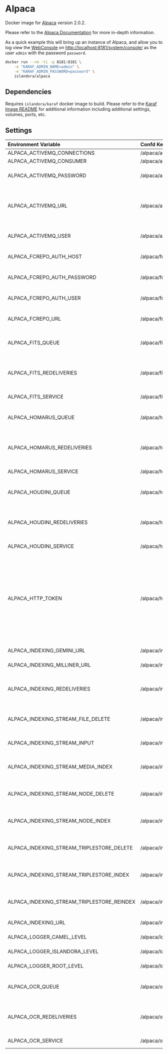 # Alpaca

Docker image for [Alpaca] version 2.0.2.

Please refer to the [Alpaca Documentation] for more in-depth information.

As a quick example this will bring up an instance of Alpaca, and allow you to
log view the [WebConsole] on <http://localhost:8181/system/console/> as the user `admin` with
the password `password`.

```bash
docker run --rm -ti -p 8181:8181 \
    -e "KARAF_ADMIN_NAME=admin" \
    -e "KARAF_ADMIN_PASSWORD=password" \
    islandora/alpaca
```

## Dependencies

Requires `islandora/karaf` docker image to build. Please refer to the
[Karaf Image README](../karaf/README.md) for additional information including
additional settings, volumes, ports, etc.

## Settings

| Environment Variable                       | Confd Key                                  | Default                                              | Description                                                                                                                                                 |
| :----------------------------------------- | :----------------------------------------- | :--------------------------------------------------- | :---------------------------------------------------------------------------------------------------------------------------------------------------------- |
| ALPACA_ACTIVEMQ_CONNECTIONS                | /alpaca/activemq/connections               | 10                                                   |
| ALPACA_ACTIVEMQ_CONSUMER                   | /alpaca/activemq/consumer                  | 1                                                    |
| ALPACA_ACTIVEMQ_PASSWORD                   | /alpaca/activemq/password                  | password                                             | Password to authenticate with                                                                                                                               |
| ALPACA_ACTIVEMQ_URL                        | /alpaca/activemq/url                       | tcp://broker:61616                                   | The url for connecting to the ActiveMQ broker, shared by all components                                                                                     |
| ALPACA_ACTIVEMQ_USER                       | /alpaca/activemq/user                      | admin                                                | User to authenticate as                                                                                                                                     |
| ALPACA_FCREPO_AUTH_HOST                    | /alpaca/fcrepo/auth/host                   |                                                      | User to authenticate as                                                                                                                                     |
| ALPACA_FCREPO_AUTH_PASSWORD                | /alpaca/fcrepo/auth/password               |                                                      | Password to authenticate with                                                                                                                               |
| ALPACA_FCREPO_AUTH_USER                    | /alpaca/fcrepo/auth/user                   |                                                      | URL to authenticate against                                                                                                                                 |
| ALPACA_FCREPO_URL                          | /alpaca/fcrepo/url                         | http://fcrepo/fcrepo/rest                            | The url of fcrepo rest API                                                                                                                                  |
| ALPACA_FITS_QUEUE                          | /alpaca/fits/queue                         | broker:queue:islandora-connector-fits                | ActiveMQ Queue to consume from                                                                                                                              |
| ALPACA_FITS_REDELIVERIES                   | /alpaca/fits/redeliveries                  | 10                                                   | Number of attempts to redeliver if an exception occurs                                                                                                      |
| ALPACA_FITS_SERVICE                        | /alpaca/fits/service                       | http://crayfits:8000                                 | Url of micro-service                                                                                                                                        |
| ALPACA_HOMARUS_QUEUE                       | /alpaca/homarus/queue                      | broker:queue:islandora-connector-homarus             | ActiveMQ Queue to consume from                                                                                                                              |
| ALPACA_HOMARUS_REDELIVERIES                | /alpaca/homarus/redeliveries               | 10                                                   | Number of attempts to redeliver if an exception occurs                                                                                                      |
| ALPACA_HOMARUS_SERVICE                     | /alpaca/homarus/service                    | http://homarus:8000/convert                          | Url of micro-service                                                                                                                                        |
| ALPACA_HOUDINI_QUEUE                       | /alpaca/houdini/queue                      | broker:queue:islandora-connector-houdini             | ActiveMQ Queue to consume from                                                                                                                              |
| ALPACA_HOUDINI_REDELIVERIES                | /alpaca/houdini/redeliveries               | 10                                                   | Number of attempts to redeliver if an exception occurs                                                                                                      |
| ALPACA_HOUDINI_SERVICE                     | /alpaca/houdini/service                    | http://houdini:8000/convert                          | Url of micro-service                                                                                                                                        |
| ALPACA_HTTP_TOKEN                          | /alpaca/http/token                         | islandora                                            | The static token value to be used for authentication by the HttpClient available as an OSGi service for other services to use against the Fedora repository |
| ALPACA_INDEXING_GEMINI_URL                 | /alpaca/indexing/gemini/url                | http://gemini:8000                                   | Url of micro-service                                                                                                                                        |
| ALPACA_INDEXING_MILLINER_URL               | /alpaca/indexing/milliner/url              | http://milliner:8000                                 | Url of micro-service                                                                                                                                        |
| ALPACA_INDEXING_REDELIVERIES               | /alpaca/indexing/redeliveries              | 10                                                   | Number of attempts to redeliver if an exception occurs                                                                                                      |
| ALPACA_INDEXING_STREAM_FILE_DELETE         | /alpaca/indexing/stream/file/delete        | broker:queue:islandora-indexing-fcrepo-file-delete   | ActiveMQ Queue to consume from                                                                                                                              |
| ALPACA_INDEXING_STREAM_INPUT               | /alpaca/indexing/stream/input              | broker:topic:fedora                                  | ActiveMQ Topic to consume                                                                                                                                   |
| ALPACA_INDEXING_STREAM_MEDIA_INDEX         | /alpaca/indexing/stream/media/index        | broker:queue:islandora-indexing-fcrepo-media         | ActiveMQ Queue to consume from                                                                                                                              |
| ALPACA_INDEXING_STREAM_NODE_DELETE         | /alpaca/indexing/stream/node/delete        | broker:queue:islandora-indexing-fcrepo-delete        | ActiveMQ Queue to consume from                                                                                                                              |
| ALPACA_INDEXING_STREAM_NODE_INDEX          | /alpaca/indexing/stream/node/index         | broker:queue:islandora-indexing-fcrepo-content       | ActiveMQ Queue to consume from                                                                                                                              |
| ALPACA_INDEXING_STREAM_TRIPLESTORE_DELETE  | /alpaca/indexing/stream/triplestore/delete | broker:queue:islandora-indexing-triplestore-delete   | ActiveMQ Queue to consume from                                                                                                                              |
| ALPACA_INDEXING_STREAM_TRIPLESTORE_INDEX   | /alpaca/indexing/stream/triplestore/index  | broker:queue:islandora-indexing-triplestore-index    | ActiveMQ Queue to consume from                                                                                                                              |
| ALPACA_INDEXING_STREAM_TRIPLESTORE_REINDEX | /alpaca/indexing/stream/reindex            | broker:queue:triplestore.reindex                     | ActiveMQ Queue to consume from                                                                                                                              |
| ALPACA_INDEXING_URL                        | /alpaca/indexing/url                       | http://blazegraph/bigdata/namespace/islandora/sparql | Url to triple store indexer                                                                                                                                 |
| ALPACA_LOGGER_CAMEL_LEVEL                  | /alpaca/logger/camel/level                 | WARN                                                 | Camel [Log Level]                                                                                                                                           |
| ALPACA_LOGGER_ISLANDORA_LEVEL              | /alpaca/logger/islandora/level             | WARN                                                 | Islandora [Log Level]                                                                                                                                       |
| ALPACA_LOGGER_ROOT_LEVEL                   | /alpaca/logger/root/level                  | WARN                                                 | Root [Log Level]                                                                                                                                            |
| ALPACA_OCR_QUEUE                           | /alpaca/ocr/queue                          | broker:queue:islandora-connector-ocr                 | ActiveMQ Queue to consume from                                                                                                                              |
| ALPACA_OCR_REDELIVERIES                    | /alpaca/ocr/redeliveries                   | 10                                                   | Number of attempts to redeliver if an exception occurs                                                                                                      |
| ALPACA_OCR_SERVICE                         | /alpaca/ocr/service                        | http://hypercube:8000                                | Url of micro-service                                                                                                                                        |

[Alpaca Documentation]: https://islandora.github.io/documentation/
[Alpaca]: https://github.com/Islandora/Alpaca
[JMX]: https://karaf.apache.org/manual/latest/#_monitoring_and_management_using_jmx
[Karaf Directory Structure]: https://karaf.apache.org/manual/latest/#_directory_structure
[Log Level]: https://logging.apache.org/log4j/2.x/manual/customloglevels.html
[RMI]: https://karaf.apache.org/manual/latest/monitoring
[SSH]: https://karaf.apache.org/manual/latest/remote
[WebConsole]: https://karaf.apache.org/manual/latest/webconsole
